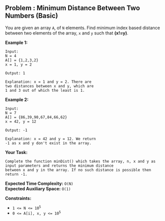 ## Problem : Minimum Distance Between Two Numbers (Basic)

You are given an array ```A```, of ```N``` elements. Find minimum index based distance between two elements of the array,
```x``` and ```y``` such that **(x!=y)**.

**Example 1:**
```
Input:
N = 4
A[] = {1,2,3,2}
x = 1, y = 2

Output: 1

Explanation: x = 1 and y = 2. There are
two distances between x and y, which are
1 and 3 out of which the least is 1.
```

**Example 2:**
```
Input:
N = 7
A[] = {86,39,90,67,84,66,62}
x = 42, y = 12

Output: -1

Explanation: x = 42 and y = 12. We return
-1 as x and y don't exist in the array.
```

**Your Task:**
```
Complete the function minDist() which takes the array, n, x and y as input parameters and returns the minimum distance
between x and y in the array. If no such distance is possible then return -1.
```

**Expected Time Complexity:** ```O(N)```<br>
**Expected Auxiliary Space:** ```O(1)```

**Constraints:**
<ul>
<li><code>1 <= N <= 10<sup>5</sup></code></li>
<li><code>0 <= A[i], x, y <= 10<sup>5</sup></code></li>
</ul>


